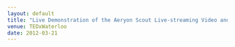 ```yaml
---
layout: default
title: "Live Demonstration of the Aeryon Scout Live-streaming Video and Tele-Operation"
venue: TEDxWaterloo
date: 2012-03-21
---
```

